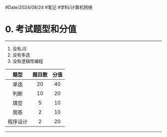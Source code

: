 #Date/2024/08/24  #笔记 #学科/计算机网络 

# 0. 考试题型和分值
---
1. 没有JS
2. 没有多选
3. 没有逻辑性编程

|  题型  | 题目数 | 分值  |
| :--: | :-: | :-: |
|  单选  | 20  | 40  |
|  判断  | 10  | 20  |
|  填空  |  5  | 10  |
|  简答  |  2  | 10  |
| 程序设计 |  2  | 20  |


---

